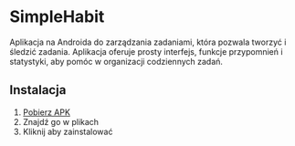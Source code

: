 # SimpleHabit
Aplikacja na Androida do zarządzania zadaniami, która pozwala tworzyć i śledzić zadania. Aplikacja oferuje prosty interfejs, funkcje przypomnień i statystyki, aby pomóc w organizacji codziennych zadań.

## Instalacja

1. [Pobierz APK](app/release/app-release.apk)
2. Znajdź go w plikach
3. Kliknij aby zainstalować

